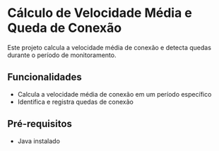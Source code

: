 # Cálculo de Velocidade Média e Queda de Conexão

Este projeto calcula a velocidade média de conexão e detecta quedas durante o período de monitoramento.

## Funcionalidades

- Calcula a velocidade média de conexão em um período específico
- Identifica e registra quedas de conexão

## Pré-requisitos

- Java instalado
